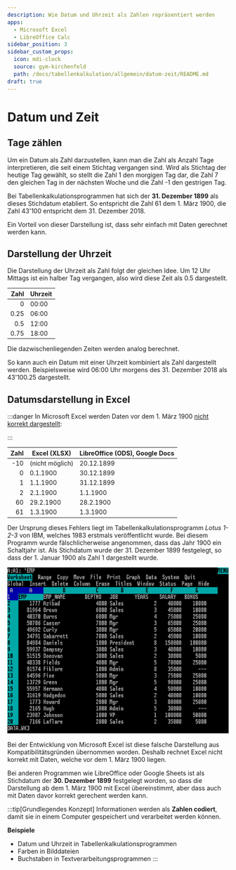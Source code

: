 ```yaml
---
description: Wie Datum und Uhrzeit als Zahlen repräsentiert werden
apps:
  - Microsoft Excel
  - LibreOffice Calc
sidebar_position: 3
sidebar_custom_props:
  icon: mdi-clock
  source: gym-kirchenfeld
  path: /docs/tabellenkalkulation/allgemein/datum-zeit/README.md
draft: true
---
```


# Datum und Zeit



## Tage zählen

Um ein Datum als Zahl darzustellen, kann man die Zahl als Anzahl Tage interpretieren, die seit einem Stichtag vergangen sind. Wird als Stichtag der heutige Tag gewählt, so stellt die Zahl 1 den morgigen Tag dar, die Zahl 7 den gleichen Tag in der nächsten Woche und die Zahl -1 den gestrigen Tag.

Bei Tabellenkalkulationsprogrammen hat sich der **31. Dezember 1899** als dieses Stichdatum etabliert. So entspricht die Zahl 61 dem 1. März 1900, die Zahl 43'100 entspricht dem 31. Dezember 2018.

Ein Vorteil von dieser Darstellung ist, dass sehr einfach mit Daten gerechnet werden kann.

## Darstellung der Uhrzeit

Die Darstellung der Uhrzeit als Zahl folgt der gleichen Idee. Um 12 Uhr Mittags ist ein halber Tag vergangen, also wird diese Zeit als 0.5 dargestellt.

| Zahl | Uhrzeit |
| ---: | ------- |
|    0 | 00:00   |
| 0.25 | 06:00   |
|  0.5 | 12:00   |
| 0.75 | 18:00   |

Die dazwischenliegenden Zeiten werden analog berechnet.

So kann auch ein Datum mit einer Uhrzeit kombiniert als Zahl dargestellt werden. Beispielsweise wird 06:00 Uhr morgens des 31. Dezember 2018 als 43'100.25 dargestellt.

## Datumsdarstellung in Excel

:::danger
In Microsoft Excel werden Daten vor dem 1. März 1900 [nicht korrekt dargestellt](https://support.microsoft.com/de-ch/help/214326/excel-incorrectly-assumes-that-the-year-1900-is-a-leap-year):

:::

| Zahl | Excel (XLSX)    | LibreOffice (ODS), Google Docs |
| ---: | --------------- | ------------------------------ |
|  -10 | (nicht möglich) | 20.12.1899                     |
|    0 | 0.1.1900        | 30.12.1899                     |
|    1 | 1.1.1900        | 31.12.1899                     |
|    2 | 2.1.1900        | 1.1.1900                       |
|   60 | 29.2.1900       | 28.2.1900                      |
|   61 | 1.3.1900        | 1.3.1900                       |

Der Ursprung dieses Fehlers liegt im Tabellenkalkulationsprogramm *Lotus 1-2-3* von IBM, welches 1983 erstmals veröffentlicht wurde. Bei diesem Programm wurde fälschlicherweise angenommen, dass das Jahr 1900 ein Schaltjahr ist. Als Stichdatum wurde der 31. Dezember 1899 festgelegt, so dass der 1. Januar 1900 als Zahl 1 dargestellt wurde.

![](./images/lotus-123-3.png "Lotus 1-2-3 Version 3.0")

Bei der Entwicklung von Microsoft Excel ist diese falsche Darstellung aus Kompatibilitätsgründen übernommen worden. Deshalb rechnet Excel nicht korrekt mit Daten, welche vor dem 1. März 1900 liegen.

Bei anderen Programmen wie LibreOffice oder Google Sheets ist als Stichdatum der **30. Dezember 1899** festgelegt worden, so dass die Darstellung ab dem 1. März 1900 mit Excel übereinstimmt, aber dass auch mit Daten davor korrekt gerechent werden kann.


:::tip[Grundlegendes Konzept]
Informationen werden als **Zahlen codiert**, damit sie in einem Computer gespeichert und verarbeitet werden können.

**Beispiele**

 - Datum und Uhrzeit in Tabellenkalkulationsprogrammen
- Farben in Bilddateien
- Buchstaben in Textverarbeitungsprogrammen
:::
